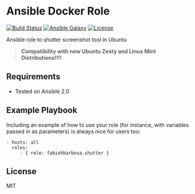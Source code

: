 Ansible Docker Role 
======

[![Build Status](https://travis-ci.org/fabiohbarbosa/ansible-shutter-role.png)](https://travis-ci.org/fabiohbarbosa/ansible-shutter-role)
[![Ansible Galaxy](https://img.shields.io/badge/ansible--galaxy-docker-blue.svg?style=flat-square)](https://galaxy.ansible.com/fabiohbarbosa/shutter/)
[![License](https://img.shields.io/badge/license-MIT-brightgreen.svg?style=flat-square)](LICENSE)

Ansible role to shutter screenshot tool in Ubuntu

> **Compatibility with new Ubuntu Zesty and Linux Mint Distributions!!!!**


Requirements
------------
- Tested on Ansible 2.0


Example Playbook
----------------

Including an example of how to use your role (for instance, with variables passed in as parameters) is always nice for users too:

    - hosts: all
      roles:
         - { role: fabiohbarbosa.shutter }

License
-------

MIT
